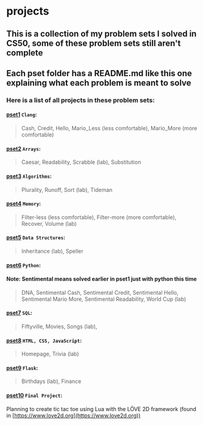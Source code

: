 # projects
## This is a collection of my problem sets I solved in CS50, some of these problem sets still aren't complete
## Each pset folder has a README.md like this one explaining what each problem is meant to solve

### Here is a list of all projects in these problem sets:

#### [pset1](projects/pset1) `Clang`:
> Cash,
> Credit,
> Hello,
> Mario_Less (less comfortable),
> Mario_More (more comfortable)

#### [pset2](projects/pset2) `Arrays`:
> Caesar,
> Readability,
> Scrabble (lab),
> Substitution

#### [pset3](projects/pset3) `Algorithms`:
> Plurality,
> Runoff,
> Sort (lab),
> Tideman

#### [pset4](pset4) `Memory`:
> Filter-less (less comfortable),
> Filter-more (more comfortable),
> Recover,
> Volume (lab)

#### [pset5](pset5) `Data Structures`:
> Inheritance (lab),
> Speller

#### [pset6](pset6) `Python`:
#### Note: Sentimental means solved earlier in pset1 just with python this time
> DNA,
> Sentimental Cash,
> Sentimental Credit,
> Sentimental Hello,
> Sentimental Mario More,
> Sentimental Readability,
> World Cup (lab)

#### [pset7](projects/pset7) `SQL`:
> Fiftyville,
> Movies,
> Songs (lab),

#### [pset8](projects/pset8) `HTML, CSS, JavaScript`:
> Homepage,
> Trivia (lab)

#### [pset9](projects/pset9) `Flask`:
> Birthdays (lab),
> Finance

#### [pset10](projects/pset10) `Final Project`:
Planning to create tic tac toe using Lua with the LÖVE 2D framework (found in [https://www.love2d.org](https://www.love2d.org))
